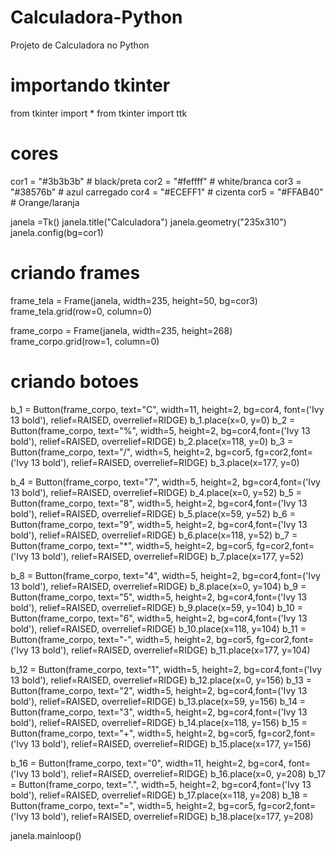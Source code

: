 # Calculadora-Python
Projeto de Calculadora no Python
# importando tkinter
from tkinter import *
from tkinter import ttk

# cores

cor1 = "#3b3b3b" # black/preta
cor2 = "#feffff" # white/branca
cor3 = "#38576b" # azul carregado
cor4 = "#ECEFF1" # cizenta
cor5 = "#FFAB40" # Orange/laranja


janela =Tk()
janela.title("Calculadora")
janela.geometry("235x310")
janela.config(bg=cor1)


# criando frames
frame_tela = Frame(janela, width=235, height=50, bg=cor3)
frame_tela.grid(row=0, column=0)

frame_corpo = Frame(janela, width=235, height=268)
frame_corpo.grid(row=1, column=0)

# criando botoes

b_1 = Button(frame_corpo, text="C", width=11, height=2, bg=cor4, font=('Ivy 13 bold'), relief=RAISED, overrelief=RIDGE)
b_1.place(x=0, y=0)
b_2 = Button(frame_corpo, text="%", width=5, height=2, bg=cor4,font=('Ivy 13 bold'), relief=RAISED, overrelief=RIDGE)
b_2.place(x=118, y=0)
b_3 = Button(frame_corpo, text="/", width=5, height=2, bg=cor5, fg=cor2,font=('Ivy 13 bold'), relief=RAISED, overrelief=RIDGE)
b_3.place(x=177, y=0)

b_4 = Button(frame_corpo, text="7", width=5, height=2, bg=cor4,font=('Ivy 13 bold'), relief=RAISED, overrelief=RIDGE)
b_4.place(x=0, y=52)
b_5 = Button(frame_corpo, text="8", width=5, height=2, bg=cor4,font=('Ivy 13 bold'), relief=RAISED, overrelief=RIDGE)
b_5.place(x=59, y=52)
b_6 = Button(frame_corpo, text="9", width=5, height=2, bg=cor4,font=('Ivy 13 bold'), relief=RAISED, overrelief=RIDGE)
b_6.place(x=118, y=52)
b_7 = Button(frame_corpo, text="*", width=5, height=2, bg=cor5, fg=cor2,font=('Ivy 13 bold'), relief=RAISED, overrelief=RIDGE)
b_7.place(x=177, y=52)

b_8 = Button(frame_corpo, text="4", width=5, height=2, bg=cor4,font=('Ivy 13 bold'), relief=RAISED, overrelief=RIDGE)
b_8.place(x=0, y=104)
b_9 = Button(frame_corpo, text="5", width=5, height=2, bg=cor4,font=('Ivy 13 bold'), relief=RAISED, overrelief=RIDGE)
b_9.place(x=59, y=104)
b_10 = Button(frame_corpo, text="6", width=5, height=2, bg=cor4,font=('Ivy 13 bold'), relief=RAISED, overrelief=RIDGE)
b_10.place(x=118, y=104)
b_11 = Button(frame_corpo, text="-", width=5, height=2, bg=cor5, fg=cor2,font=('Ivy 13 bold'), relief=RAISED, overrelief=RIDGE)
b_11.place(x=177, y=104)

b_12 = Button(frame_corpo, text="1", width=5, height=2, bg=cor4,font=('Ivy 13 bold'), relief=RAISED, overrelief=RIDGE)
b_12.place(x=0, y=156)
b_13 = Button(frame_corpo, text="2", width=5, height=2, bg=cor4,font=('Ivy 13 bold'), relief=RAISED, overrelief=RIDGE)
b_13.place(x=59, y=156)
b_14 = Button(frame_corpo, text="3", width=5, height=2, bg=cor4,font=('Ivy 13 bold'), relief=RAISED, overrelief=RIDGE)
b_14.place(x=118, y=156)
b_15 = Button(frame_corpo, text="+", width=5, height=2, bg=cor5, fg=cor2,font=('Ivy 13 bold'), relief=RAISED, overrelief=RIDGE)
b_15.place(x=177, y=156)

b_16 = Button(frame_corpo, text="0", width=11, height=2, bg=cor4, font=('Ivy 13 bold'), relief=RAISED, overrelief=RIDGE)
b_16.place(x=0, y=208)
b_17 = Button(frame_corpo, text=".", width=5, height=2, bg=cor4,font=('Ivy 13 bold'), relief=RAISED, overrelief=RIDGE)
b_17.place(x=118, y=208)
b_18 = Button(frame_corpo, text="=", width=5, height=2, bg=cor5, fg=cor2,font=('Ivy 13 bold'), relief=RAISED, overrelief=RIDGE)
b_18.place(x=177, y=208)

janela.mainloop()
